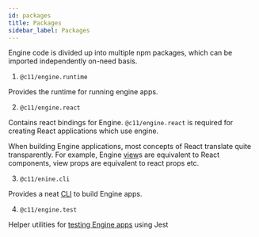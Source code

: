 ```yaml
---
id: packages
title: Packages
sidebar_label: Packages
---
```


Engine code is divided up into multiple npm packages, which can be imported
independently on-need basis.

1. `@c11/engine.runtime`

Provides the runtime for running engine apps.

2. `@c11/engine.react`

Contains react bindings for Engine. `@c11/engine.react` is required for
creating React applications which use engine.

When building Engine applications, most concepts of React translate quite
transparently. For example, Engine [view](/docs/api/view)s are equivalent to
React components, view props are equivalent to react props etc.

3. `@c11/enine.cli`

Provides a neat [CLI](/docs/cli) to build Engine apps.

4. `@c11/engine.test`

Helper utilities for [testing Engine apps](/docs/testing) using Jest
